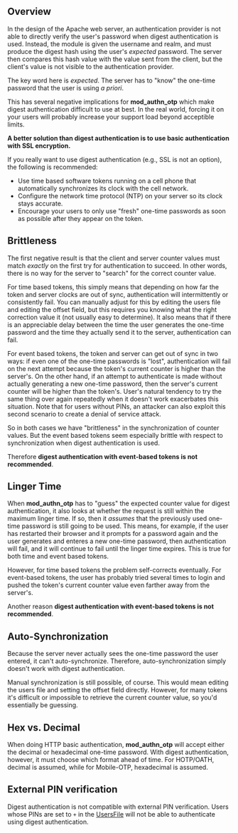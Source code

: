 ## Overview ##

In the design of the Apache web server, an authentication provider is not able to directly verify the user's password when digest authentication is used. Instead, the module is given the username and realm, and must produce the digest hash using the user's _expected_ password. The server then compares this hash value with the value sent from the client, but the client's value is not visible to the authentication provider.

The key word here is _expected_. The server has to "know" the one-time password that the user is using _a priori_.

This has several negative implications for **mod\_authn\_otp** which make digest authentication difficult to use at best. In the real world, forcing it on your users will probably increase your support load beyond acceptible limits.

**A better solution than digest authentication is to use basic authentication with SSL encryption.**

If you really want to use digest authentication (e.g., SSL is not an option), the following is recommended:
  * Use time based software tokens running on a cell phone that automatically synchronizes its clock with the cell network.
  * Configure the network time protocol (NTP) on your server so its clock stays accurate.
  * Encourage your users to only use "fresh" one-time passwords as soon as possible after they appear on the token.

## Brittleness ##

The first negative result is that the client and server counter values must match _exactly_ on the first try for authentication to succeed. In other words, there is no way for the server to "search" for the correct counter value.

For time based tokens, this simply means that depending on how far the token and server clocks are out of sync, authentication will intermittently or consistently fail. You can manually adjust for this by editing the users file and editing the offset field, but this requires you knowing what the right correction value it (not usually easy to determine). It also means that if there is an appreciable delay between the time the user generates the one-time password and the time they actually send it to the server, authentication can fail.

For event based tokens, the token and server can get out of sync in two ways: if even one of the one-time passwords is "lost", authentication will fail on the next attempt because the token's current counter is higher than the server's. On the other hand, if an attempt to authenticate is made without actually generating a new one-time password, then the server's current counter will be higher than the token's. User's natural tendency to try the same thing over again repeatedly when it doesn't work exacerbates this situation. Note that for users without PINs, an attacker can also exploit this second scenario to create a denial of service attack.

So in both cases we have "brittleness" in the synchronization of counter values. But the event based tokens seem especially brittle with respect to synchronization when digest authentication is used.

Therefore **digest authentication with event-based tokens is not recommended**.

## Linger Time ##

When **mod\_authn\_otp** has to "guess" the expected counter value for digest authentication, it also looks at whether the request is still within the maximum linger time. If so, then it _assumes_ that the previously used one-time password is still going to be used. This means, for example, if the user has restarted their browser and it prompts for a password again and the user generates and enteres a new one-time password, then authentication will fail, and it will continue to fail until the linger time expires. This is true for both time and event based tokens.

However, for time based tokens the problem self-corrects eventually. For event-based tokens, the user has probably tried several times to login and pushed the token's current counter value even farther away from the server's.

Another reason **digest authentication with event-based tokens is not recommended**.

## Auto-Synchronization ##

Because the server never actually sees the one-time password the user entered, it can't auto-synchronize. Therefore, auto-synchronization simply doesn't work with digest authentication.

Manual synchronization is still possible, of course. This would mean editing the users file and setting the offset field directly. However, for many tokens it's difficult or impossible to retrieve the current counter value, so you'd essentially be guessing.

## Hex vs. Decimal ##

When doing HTTP basic authentication, **mod\_authn\_otp** will accept either the decimal or hexadecimal one-time password. With digest authentication, however, it must choose which format ahead of time. For HOTP/OATH, decimal is assumed, while for Mobile-OTP, hexadecimal is assumed.

## External PIN verification ##

Digest authentication is not compatible with external PIN verification. Users whose PINs are set to `+` in the [UsersFile](UsersFile.md) will not be able to authenticate using digest authentication.
